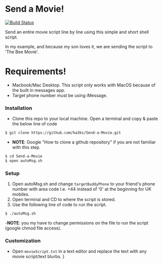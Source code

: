 
# Send a Movie!


[![Build Status](https://travis-ci.org/joemccann/dillinger.svg?branch=master)](https://travis-ci.org/joemccann/dillinger) 

Send an entire movie script line by line using this simple and short shell script. 

In my example, and because my son loves it, we are sending the script to 'The Bee Movie'.

# Requirements!

  - Macbook/Mac Desktop. This script only works with MacOS because of the built in messages app.
  - Target phone number must be using iMessage.
  
### Installation

- Clone this repo to your local machine. Open a terminal and copy & paste the below line of code 
 ```sh
$ git clone https://github.com/ha3ks/Send-a-Movie.git
```
- **NOTE**: Google "How to clone a github repository" if you are not familiar with this step.
 ```sh
$ cd Send-a-Movie
$ open autoMsg.sh 
```

### Setup
1. Open autoMsg.sh and change  ```targetBuddyPhone``` to your friend's phone number with area code I.e. +44 instead of '0' at the beginning for UK mobiles.
2. Open terminal and CD to where the script is stored. 
3. Use the following line of code to run the script. 
```sh
$ ./autoMsg.sh
```
-**NOTE**: you my have to change permissions on the file to run the script (google chmod file access).
### Customization
- Open  ```movieScript.txt``` in a text editor and replace the text with any movie script/text blurbs. 
}
